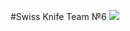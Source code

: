 #Swiss Knife Team №6
<img src="https://github.com/itmo-wad/Swiss-knife/blob/master/swiss-army-icon.jpg">
